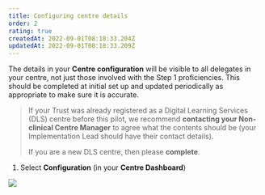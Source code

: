```yaml
---
title: Configuring centre details
order: 2
rating: true
createdAt: 2022-09-01T08:18:33.204Z
updatedAt: 2022-09-01T08:18:33.209Z
---
```

The details in your **Centre configuration** will be visible to all delegates in your centre, not just those involved with the Step 1 proficiencies. This should be completed at initial set up and updated periodically as appropriate to make sure it is accurate.

> If your Trust was already registered as a Digital Learning Services (DLS) centre before this pilot, we recommend **contacting your Non-clinical Centre Manager** to agree what the contents should be (your Implementation Lead should have their contact details).
>
> If you are a new DLS centre, then please **complete**.

1. Select **Configuration** (in your **Centre Dashboard**)

![](/img/cm-ca_centre-dashboard_configuration.png)